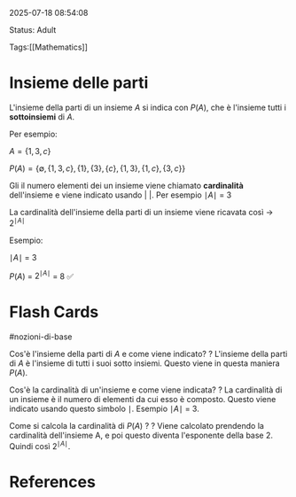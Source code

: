 2025-07-18 08:54:08

Status: Adult

Tags:[[Mathematics]]

# Insieme delle parti

L'insieme della parti di un insieme $A$ si indica con $P(A)$, che è l'insieme tutti i **sottoinsiemi** di $A$. 

Per esempio:

$A = \{1, 3, c\}$

$P(A) = \{ \emptyset, \{1, 3, c \}, \{1\}, \{3\}, \{c\}, \{1, 3\}, \{1, c \}, \{3, c\}\}$

Gli il numero elementi dei un insieme viene chiamato **cardinalità** dell'insieme e viene indicato usando | |. Per esempio $\mid A \mid$ = 3

La cardinalità dell'insieme della parti di un insieme viene ricavata così -> $2^{\mid A \mid}$

Esempio:

$\mid A \mid$ = 3

$P(A)$ = $2^{\mid A \mid}$ = 8 ✅

# Flash Cards
#nozioni-di-base 

Cos'è l'insieme della parti di $A$ e come viene indicato?
?
L'insieme della parti di $A$ è l'insieme di tutti i suoi sotto insiemi. Questo viene in questa maniera $P(A)$.
<!--SR:!2025-07-23,4,270--> 

Cos'è la cardinalità di un'insieme e come viene indicata?
?
La cardinalità di un insieme è il numero di elementi da cui esso è composto. Questo viene indicato usando questo simbolo $\mid$. Esempio $\mid A \mid$ = 3.
<!--SR:!2025-07-23,4,274-->

Come si calcola la cardinalità di $P(A)$ ?
?
Viene calcolato prendendo la cardinalità dell'insieme A, e poi questo diventa l'esponente della base 2. Quindi così $2^{\mid A \mid}$.
<!--SR:!2025-07-23,4,270--> 

# References